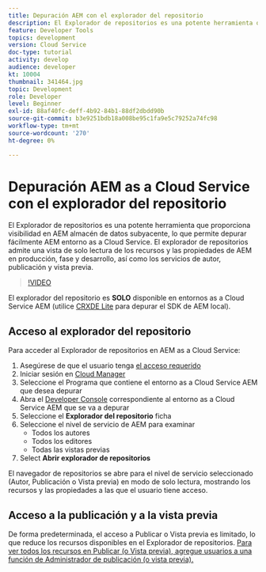 ```yaml
---
title: Depuración AEM con el explorador del repositorio
description: El Explorador de repositorios es una potente herramienta que proporciona visibilidad en AEM almacén de datos subyacente, lo que permite depurar fácilmente AEM entorno as a Cloud Service.
feature: Developer Tools
topics: development
version: Cloud Service
doc-type: tutorial
activity: develop
audience: developer
kt: 10004
thumbnail: 341464.jpg
topic: Development
role: Developer
level: Beginner
exl-id: 88af40fc-deff-4b92-84b1-88df2dbdd90b
source-git-commit: b3e9251bdb18a008be95c1fa9e5c79252a74fc98
workflow-type: tm+mt
source-wordcount: '270'
ht-degree: 0%

---
```


# Depuración AEM as a Cloud Service con el explorador del repositorio

El Explorador de repositorios es una potente herramienta que proporciona visibilidad en AEM almacén de datos subyacente, lo que permite depurar fácilmente AEM entorno as a Cloud Service. El explorador de repositorios admite una vista de solo lectura de los recursos y las propiedades de AEM en producción, fase y desarrollo, así como los servicios de autor, publicación y vista previa.

>[!VIDEO](https://video.tv.adobe.com/v/341464?quality=12&learn=on)

El explorador del repositorio es __SOLO__ disponible en entornos as a Cloud Service AEM (utilice [CRXDE Lite](../aem-sdk-local-quickstart/other-tools.md#crxde-lite) para depurar el SDK de AEM local).

## Acceso al explorador del repositorio

Para acceder al Explorador de repositorios en AEM as a Cloud Service:

1. Asegúrese de que el usuario tenga [el acceso requerido](https://experienceleague.adobe.com/docs/experience-manager-cloud-service/content/implementing/developer-tools/repository-browser.html#access-prerequisites)
1. Iniciar sesión en [Cloud Manager](https://my.cloudmanager.adobe.com)
1. Seleccione el Programa que contiene el entorno as a Cloud Service AEM que desea depurar
1. Abra el [Developer Console](./developer-console.md) correspondiente al entorno as a Cloud Service AEM que se va a depurar
1. Seleccione el __Explorador del repositorio__ ficha
1. Seleccione el nivel de servicio de AEM para examinar
   + Todos los autores
   + Todos los editores
   + Todas las vistas previas
1. Select __Abrir explorador de repositorios__

El navegador de repositorios se abre para el nivel de servicio seleccionado (Autor, Publicación o Vista previa) en modo de solo lectura, mostrando los recursos y las propiedades a las que el usuario tiene acceso.

## Acceso a la publicación y a la vista previa

De forma predeterminada, el acceso a Publicar o Vista previa es limitado, lo que reduce los recursos disponibles en el Explorador de repositorios. [Para ver todos los recursos en Publicar (o Vista previa), agregue usuarios a una función de Administrador de publicación (o vista previa).](https://experienceleague.adobe.com/docs/experience-manager-cloud-service/content/implementing/developer-tools/repository-browser.html#navigate-the-hierarchy)
